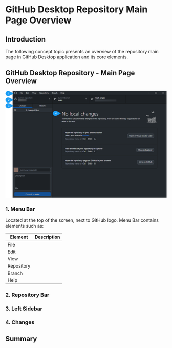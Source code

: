 # GitHub Desktop Repository Main Page Overview 

## Introduction

The following concept topic presents an overview of the repository main page in GitHub Desktop application and its core elements. 

## GitHub Desktop Repository - Main Page Overview
![alt GitHub Desktop Repository](Github.png)


### 1. Menu Bar

Located at the top of the screen, next to GitHub logo. Menu Bar contains elements such as: 

| Element | Description   |
| ------- | -----------   |
| File | |
| Edit | |
| View | |
| Repository| |
| Branch | |
| Help | |





### 2. Repository Bar

### 3. Left Sidebar 

### 4. Changes

## Summary